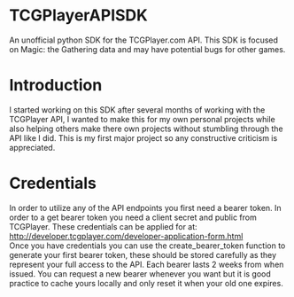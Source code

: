 # TCGPlayerAPISDK
An unofficial python SDK for the TCGPlayer.com API. This SDK is focused on Magic: the Gathering data and may have potential bugs for other games.

# Introduction
I started working on this SDK after several months of working with the TCGPlayer API, I wanted to make this for my own personal projects while also helping others make there own projects without stumbling through the API like I did. This is my first major project so any constructive criticism is appreciated.

# Credentials
In order to utilize any of the API endpoints you first need a bearer token. In order to a get bearer token you need a client secret and public from TCGPlayer. These credentials can be applied for at: <br>
http://developer.tcgplayer.com/developer-application-form.html <br>
Once you have credentials you can use the create_bearer_token function to generate your first bearer token, these should be stored carefully as they represent your full access to the API. Each bearer lasts 2 weeks from when issued. You can request a new bearer whenever you want but it is good practice to cache yours locally and only reset it when your old one expires.
